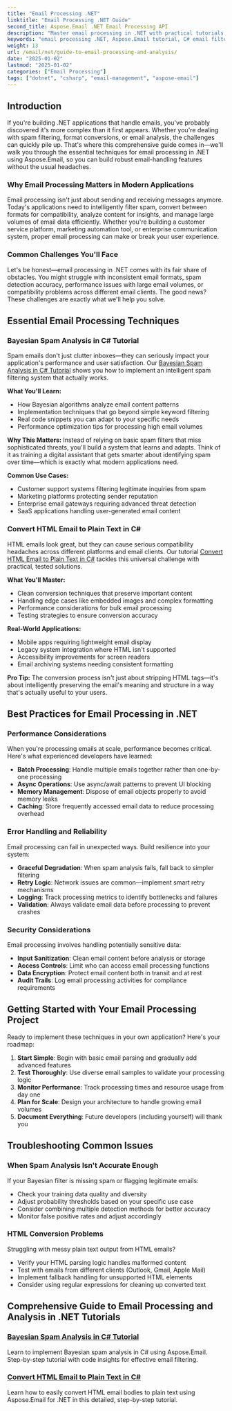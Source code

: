 ```yaml
---
title: "Email Processing .NET"
linktitle: "Email Processing .NET Guide"
second_title: Aspose.Email .NET Email Processing API
description: "Master email processing in .NET with practical tutorials covering spam analysis, HTML conversion, and email management. Real code examples included."
keywords: "email processing .NET, Aspose.Email tutorial, C# email filtering, .NET spam detection, HTML email conversion"
weight: 13
url: /email/net/guide-to-email-processing-and-analysis/
date: "2025-01-02"
lastmod: "2025-01-02"
categories: ["Email Processing"]
tags: ["dotnet", "csharp", "email-management", "aspose-email"]
---
```


## Introduction

If you're building .NET applications that handle emails, you've probably discovered it's more complex than it first appears. Whether you're dealing with spam filtering, format conversions, or email analysis, the challenges can quickly pile up. That's where this comprehensive guide comes in—we'll walk you through the essential techniques for email processing in .NET using Aspose.Email, so you can build robust email-handling features without the usual headaches.

### Why Email Processing Matters in Modern Applications

Email processing isn't just about sending and receiving messages anymore. Today's applications need to intelligently filter spam, convert between formats for compatibility, analyze content for insights, and manage large volumes of email data efficiently. Whether you're building a customer service platform, marketing automation tool, or enterprise communication system, proper email processing can make or break your user experience.

### Common Challenges You'll Face

Let's be honest—email processing in .NET comes with its fair share of obstacles. You might struggle with inconsistent email formats, spam detection accuracy, performance issues with large email volumes, or compatibility problems across different email clients. The good news? These challenges are exactly what we'll help you solve.

## Essential Email Processing Techniques

### Bayesian Spam Analysis in C# Tutorial

Spam emails don't just clutter inboxes—they can seriously impact your application's performance and user satisfaction. Our [Bayesian Spam Analysis in C# Tutorial](./bayesian-spam-analysis-in-csharp/) shows you how to implement an intelligent spam filtering system that actually works.

**What You'll Learn:**
- How Bayesian algorithms analyze email content patterns
- Implementation techniques that go beyond simple keyword filtering  
- Real code snippets you can adapt to your specific needs
- Performance optimization tips for processing high email volumes

**Why This Matters:** Instead of relying on basic spam filters that miss sophisticated threats, you'll build a system that learns and adapts. Think of it as training a digital assistant that gets smarter about identifying spam over time—which is exactly what modern applications need.

**Common Use Cases:**
- Customer support systems filtering legitimate inquiries from spam
- Marketing platforms protecting sender reputation
- Enterprise email gateways requiring advanced threat detection
- SaaS applications handling user-generated email content

### Convert HTML Email to Plain Text in C#

HTML emails look great, but they can cause serious compatibility headaches across different platforms and email clients. Our tutorial [Convert HTML Email to Plain Text in C#](./convert-html-email-to-plain-text/) tackles this universal challenge with practical, tested solutions.

**What You'll Master:**
- Clean conversion techniques that preserve important content
- Handling edge cases like embedded images and complex formatting
- Performance considerations for bulk email processing
- Testing strategies to ensure conversion accuracy

**Real-World Applications:**
- Mobile apps requiring lightweight email display
- Legacy system integration where HTML isn't supported
- Accessibility improvements for screen readers
- Email archiving systems needing consistent formatting

**Pro Tip:** The conversion process isn't just about stripping HTML tags—it's about intelligently preserving the email's meaning and structure in a way that's actually useful to your users.

## Best Practices for Email Processing in .NET

### Performance Considerations

When you're processing emails at scale, performance becomes critical. Here's what experienced developers have learned:

- **Batch Processing**: Handle multiple emails together rather than one-by-one processing
- **Async Operations**: Use async/await patterns to prevent UI blocking
- **Memory Management**: Dispose of email objects properly to avoid memory leaks
- **Caching**: Store frequently accessed email data to reduce processing overhead

### Error Handling and Reliability

Email processing can fail in unexpected ways. Build resilience into your system:

- **Graceful Degradation**: When spam analysis fails, fall back to simpler filtering
- **Retry Logic**: Network issues are common—implement smart retry mechanisms  
- **Logging**: Track processing metrics to identify bottlenecks and failures
- **Validation**: Always validate email data before processing to prevent crashes

### Security Considerations

Email processing involves handling potentially sensitive data:

- **Input Sanitization**: Clean email content before analysis or storage
- **Access Controls**: Limit who can access email processing functions
- **Data Encryption**: Protect email content both in transit and at rest
- **Audit Trails**: Log email processing activities for compliance requirements

## Getting Started with Your Email Processing Project

Ready to implement these techniques in your own application? Here's your roadmap:

1. **Start Simple**: Begin with basic email parsing and gradually add advanced features
2. **Test Thoroughly**: Use diverse email samples to validate your processing logic
3. **Monitor Performance**: Track processing times and resource usage from day one
4. **Plan for Scale**: Design your architecture to handle growing email volumes
5. **Document Everything**: Future developers (including yourself) will thank you

## Troubleshooting Common Issues

### When Spam Analysis Isn't Accurate Enough

If your Bayesian filter is missing spam or flagging legitimate emails:
- Check your training data quality and diversity
- Adjust probability thresholds based on your specific use case
- Consider combining multiple detection methods for better accuracy
- Monitor false positive rates and adjust accordingly

### HTML Conversion Problems

Struggling with messy plain text output from HTML emails?
- Verify your HTML parsing logic handles malformed content
- Test with emails from different clients (Outlook, Gmail, Apple Mail)
- Implement fallback handling for unsupported HTML elements
- Consider using regular expressions for cleaning up converted text

## Comprehensive Guide to Email Processing and Analysis in .NET Tutorials

### [Bayesian Spam Analysis in C# Tutorial](./bayesian-spam-analysis-in-csharp/)
Learn to implement Bayesian spam analysis in C# using Aspose.Email. Step-by-step tutorial with code insights for effective email filtering.

### [Convert HTML Email to Plain Text in C#](./convert-html-email-to-plain-text/)
Learn how to easily convert HTML email bodies to plain text using Aspose.Email for .NET in this detailed, step-by-step tutorial.
